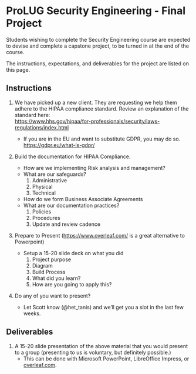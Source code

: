 <div class="flex-container">
        <h1>ProLUG Security Engineering - Final Project</h1>
    </p>
</div>

Students wishing to complete the Security Engineering course are expected to devise 
and complete a capstone project, to be turned in at the end of the course.

The instructions, expectations, and deliverables for the project are listed on this
page.  

## Instructions

1. We have picked up a new client. They are requesting we help them adhere to the HIPAA
   compliance standard. Review an explanation of the standard here:  
   <https://www.hhs.gov/hipaa/for-professionals/security/laws-regulations/index.html>

   - If you are in the EU and want to substitute GDPR, you may do so.  
     <https://gdpr.eu/what-is-gdpr/>

2. Build the documentation for HIPAA Compliance.

   - How are we implementing Risk analysis and management?
   - What are our safeguards?
     1. Administrative
     2. Physical
     3. Technical
   - How do we form Business Associate Agreements
   - What are our documentation practices?
     1. Policies
     2. Procedures
     3. Update and review cadence

3. Prepare to Present (<https://www.overleaf.com/> is a great alternative to Powerpoint)

   - Setup a 15-20 slide deck on what you did
     1. Project purpose
     2. Diagram
     3. Build Process
     4. What did you learn?
     5. How are you going to apply this?

4. Do any of you want to present?
   - Let Scott know (@het_tanis) and we’ll get you a slot in the last few weeks.

## Deliverables

1. A 15-20 slide presentation of the above material that you would present to a group
   (presenting to us is voluntary, but definitely possible.)
   - This can be done with Microsoft PowerPoint, LibreOffice Impress, or
     [overleaf.com](https://overleaf.com).

